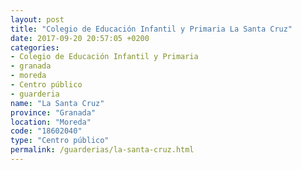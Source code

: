 ```yaml
---
layout: post
title: "Colegio de Educación Infantil y Primaria La Santa Cruz"
date: 2017-09-20 20:57:05 +0200
categories:
- Colegio de Educación Infantil y Primaria
- granada
- moreda
- Centro público
- guarderia
name: "La Santa Cruz"
province: "Granada"
location: "Moreda"
code: "18602040"
type: "Centro público"
permalink: /guarderias/la-santa-cruz.html
---
```

